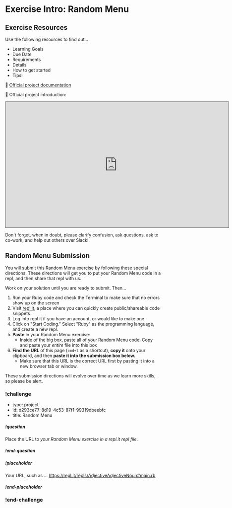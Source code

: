 # Exercise Intro: Random Menu

## Exercise Resources

Use the following resources to find out...

- Learning Goals
- Due Date
- Requirements
- Details
- How to get started
- Tips!

🌟 [Official project documentation](https://github.com/Ada-C14/random-menu)

🌟 Official project introduction:

<iframe src="https://adaacademy.hosted.panopto.com/Panopto/Pages/Embed.aspx?id=9a90a452-c62c-43df-83f2-ac2701120eec&autoplay=false&offerviewer=true&showtitle=true&showbrand=false&start=0&interactivity=all" height="405" width="720" style="border: 1px solid #464646;" allowfullscreen allow="autoplay"></iframe>

Don't forget, when in doubt, please clarify confusion, ask questions, ask to co-work, and help out others over Slack!

## Random Menu Submission

You will submit this Random Menu exercise by following these special directions. These directions will get you to put your Random Menu code in a repl, and then share that repl with us.

Work on your solution until you are ready to submit. Then...

1. Run your Ruby code and check the Terminal to make sure that no errors show up on the screen
1. Visit [repl.it](https://repl.it/), a place where you can quickly create public/shareable code snippets
1. Log into repl.it if you have an account, or would like to make one
1. Click on "Start Coding." Select "Ruby" as the programming language, and create a new repl.
1. **Paste** in your Random Menu exercise:
    - Inside of the big box, paste all of your Random Menu code: Copy and paste your _entire_ file into this box
1. **Find the URL** of this page (`cmd+l` as a shortcut), **copy it** onto your clipboard, and then **paste it into the submission box below.**
    - Make sure that this URL is the correct URL first by pasting it into a new browser tab or window.

These submission directions will evolve over time as we learn more skills, so please be alert.

### !challenge

* type: project
* id: d293ce77-8d19-4c53-87f1-99319dbeebfc
* title: Random Menu

##### !question

Place the URL to _*your Random Menu exercise in a repl.it repl file*_.

##### !end-question

##### !placeholder

Your URL, such as ... https://repl.it/repls/AdjectiveAdjectiveNoun#main.rb

##### !end-placeholder

### !end-challenge
